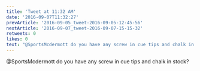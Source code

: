 ```yaml
---
title: 'Tweet at 11:32 AM'
date: '2016-09-07T11:32:27'
prevArticle: '2016-09-05_tweet-2016-09-05-12-45-56'
nextArticle: '2016-09-07_tweet-2016-09-07-15-15-32'
retweets: 0
likes: 0
text: "@SportsMcdermott do you have any screw in cue tips and chalk in stock?"
---
```

@SportsMcdermott do you have any screw in cue tips and chalk in stock?